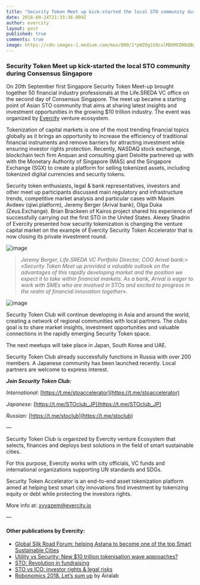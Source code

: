 ```yaml
---
title: "Security Token Meet up kick-started the local STO community during Consensus Singapore"
date: 2018-09-24T21:33:36.099Z
author: evercity
layout: post
published: true
comments: true
image: https://cdn-images-1.medium.com/max/800/1*pWZOg1G9culMD6MCDNbQBg.jpeg
---
```


### **Security Token Meet up kick-started the local STO community during Consensus Singapore**

On 20th September first Singapore Security Token Meet-up brought together 50 financial industry professionals at the Life.SREDA VC office on the second day of Consensus Singapore. The meet up became a starting point of Asian STO community that aims at sharing latest insights and investment opportunities in the growing $10 trillion industry. The event was organized by [Evercity](https://evercity.io) venture ecosystem.




Tokenization of capital markets is one of the most trending financial topics globally as it brings an opportunity to increase the efficiency of traditional financial instruments and remove barriers for attracting investment while ensuring investor rights protection. Recently, NASDAQ stock exchange, blockchain tech firm Anquan and consulting giant Deloitte partnered up with with the Monetary Authority of Singapore (MAS) and the Singapore Exchange (SGX) to create a platform for selling tokenized assets, including tokenized digital currencies and security tokens.

Security token enthusiasts, legal &amp; bank representatives, investors and other meet up participants discussed main regulatory and infrastructure trends, competitive market analysis and particular cases with Maxim Avdeev (qiwi.platform), Jeremy Berger (Arival bank), Olga Duka (Zeus.Exchange). Brian Brackeen of Kairos project shared his experience of successfully carrying out the first STO in the United States. Alexey Shadrin of Evercity presented how security tokenization is changing the venture capital market on the example of Evercity Security Token Accelerator that is now closing its private investment round.




![image](https://cdn-images-1.medium.com/max/800/0*TcQGro_a_HQia7Jl)

> _Jeremy Berger, Life.SREDA VC Portfolio Director, COO Arival bank:_> _«Security Token Meet up provided a valuable outlook on the advantages of this rapidly developing market and the position we expect it to take within financial markets. As a bank, Arival is eager to work with SMEs who are involved in STOs and excited to progress in the realm of financial innovation together»._



![image](https://cdn-images-1.medium.com/max/800/0*fVoLq8b-Qxb_pYKj)



Security Token Club will continue developing in Asia and around the world, creating a network of regional communities with local partners. The clubs goal is to share market insights, investment opportunities and valuable connections in the rapidly emerging Security Token space.

The next meetups will take place in Japan, South Korea and UAE.

Security Token Club already successfully functions in Russia with over 200 members. A Japanese community has been launched recently. Local partners are welcome to express interest.

**_Join Security Token Club:_**

_International:_ [https://t.me/stoaccelerator](https://t.me/stoaccelerator)

_Japanese:_ [https://t.me/STOclub_JP](https://t.me/STOclub_JP)

_Russian:_ [https://t.me/stoclub](https://t.me/stoclub)

—

Security Token Club is organized by Evercity venture Ecosystem that selects, finances and deploys best solutions in the field of smart sustainable cities.

For this purpose, Evercity works with city officials, VC funds and international organizations supporting UN standards and SDGs.

Security Token Accelerator is an end-to-end asset tokenization platform aimed at helping best smart city innovations find investment by tokenizing equity or debt while protecting the investors rights.

More info at: [xvyazem@evercity.io](mailto:xvyazem@evercity.io)

—

#### Other publications by Evercity:

*   [Global Silk Road Forum: helping Astana to become one of the top Smart Sustainable Cities](https://medium.com/evercity-blog/global-silk-road-forum-helping-astana-to-become-one-of-the-top-smart-sustainable-cities-2c48b98aa911)
*   [Utility vs Security: New $10 trillion tokenisation wave approaches?](https://medium.com/evercity-blog/utility-vs-security-new-10-trillion-tokenisation-wave-approaches-4b36262c4bc9)
*   [STO: Revolution in fundraising](https://medium.com/evercity-blog/sto-revolution-in-fundraising-7c6467f27087)
*   [STO vs ICO: investor rights &amp; legal risks](https://medium.com/evercity-blog/sto-vs-ico-investor-rights-legal-risks-418c01bde767)
*   [Robonomics 2018. Let’s sum up](https://blog.aira.life/robonomics-2018-lets-sum-up-d6cc10110c0b) by Airalab
